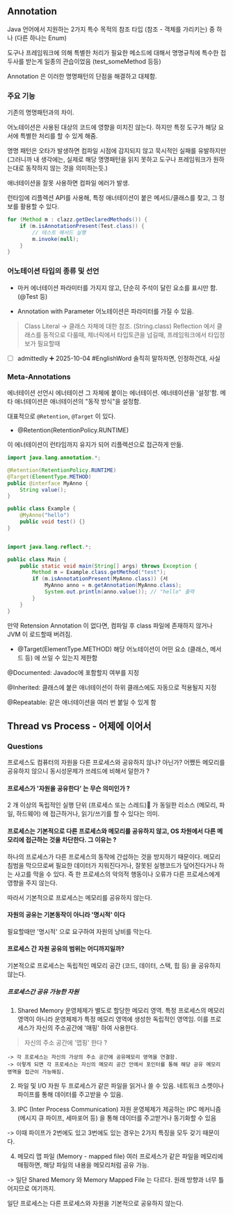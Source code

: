 
## Annotation

Java 언어에서 지원하는 2가지 특수 목적의 참조 타입 (참조 - 객체를 가리키는) 중 하나 (다른 하나는 Enum)

도구나 프레임워크에 의해 특별한 처리가 필요한 메소드에 대해서 명명규칙에 특수한 접두사를 받는게
일종의 관습이었음 (test_someMethod 등등)

Annotation 은 이러한 명명패턴의 단점을 해결하고 대체함.

### 주요 기능

기존의 명명패턴과의 차이.

어노테이션은 사용된 대상의 코드에 영향을 미치진 않는다.
하지만 특정 도구가 해당 요서에 특별한 처리를 할 수 있게 해줌.

명명 패턴은 오타가 발생하면 컴파일 시점에 감지되지 않고
묵시적인 실패를 유발하지만 (그러니까 내 생각에는, 실제로 해당 명명패턴을 읽지 못하고 도구나 프레임워크가 
원하는대로 동작하지 않는 것을 의미하는듯.)

애너테이션을 잘못 사용하면 컴파일 에러가 발생.




런타임에 리플렉션 API를 사용해, 특정 애너테이션이 붙은 메서드/클래스를 찾고, 그 정보를 활용할 수 있다.

```java
for (Method m : clazz.getDeclaredMethods()) {
    if (m.isAnnotationPresent(Test.class)) {
        // 테스트 메서드 실행
        m.invoke(null);
    }
}
```

### 어노테이션 타입의 종류 및 선언


- 마커 에너테이션 
파라미터를 가지지 않고, 단순히 주석이 달린 요소를 표시만 함. (@Test 등)


- Annotation with Parameter
어노테이션은 파라미터를 가질 수 있음.

> Class Literal -> 클래스 자체에 대한 참조. (String.class)
> Reflection 에서 클래스를 동적으로 다룰때, 제너릭에서 타입토큰을 넘길때, 프레임워크에서 타입정보가 필요할때


- [ ] admittedly ➕ 2025-10-04 #EnglishWord 
      솔직히 말하자면, 인정하건대, 사실



### Meta-Annotations

에너테이션 선언시 에너테이션 그 자체에 붙이는 에너테이션. 에너테이션을 '설정'함.
메타 애너테이션은 애너테이션의 "동작 방식"을 설정함.

대표적으로 `@Retention`, `@Target` 이 있다.

- @Retention(RetentionPolicy.RUNTIME)

이 에너테이션이 런타임까지 유지가 되어 리플렉션으로 접근하게 만듦.

```java
import java.lang.annotation.*;

@Retention(RetentionPolicy.RUNTIME)
@Target(ElementType.METHOD)
public @interface MyAnno {
    String value();
}

public class Example {
    @MyAnno("hello")
    public void test() {}
}


import java.lang.reflect.*;

public class Main {
    public static void main(String[] args) throws Exception {
        Method m = Example.class.getMethod("test");
        if (m.isAnnotationPresent(MyAnno.class)) {서
            MyAnno anno = m.getAnnotation(MyAnno.class);
            System.out.println(anno.value()); // "hello" 출력
        }
    }
}
```

만약 Retension Annotation 이 없다면, 컴파일 후 class 파일에 존재하지 않거나
JVM 이 로드할때 버려짐.

- @Target(ElementType.METHOD)
해당 어노테이션이 어떤 요소 (클래스, 메서드 등) 에 쓰일 수 있는지 제한함


@Documented: Javadoc에 포함할지 여부를 지정

@Inherited: 클래스에 붙은 애너테이션이 하위 클래스에도 자동으로 적용될지 지정

@Repeatable: 같은 애너테이션을 여러 번 붙일 수 있게 함







## Thread  vs Process - 어제에 이어서


### Questions 

프로세스도 컴퓨터의 자원을 다른 프로세스와 공유하지 않나? 아닌가? 어쨌든 메모리를 공유하지 않으니 동시성문제가 쓰레드에 비해서 덜한가 ?

#### 프로세스가 '자원을 공유한다' 는 무슨 의미인가 ?

2 개 이상의 독립적인 실행 단위 (프로세스 또는 스레드) 가 동일한 리소스 (메모리, 파일, 하드웨어) 에 접근하거나, 
읽기/쓰기를 할 수 있다는 의미.


#### 프로세스는 기본적으로 다른 프로세스와 메모리를 공유하지 않고, OS 차원에서 다른 메모리에 접근하는 것을 차단한다. 그 이유는 ?

하나의 프로세스가 다른 프로세스의 동작에 간섭하는 것을 방지하기 때문이다.
메모리 침범을 막으므로써 필요한 데이터가 지워진다거나, 잘못된 실행코드가 덮어진다거나 하는 사고를 막을 수 있다.
즉 한 프로세스의 악의적 행동이나 오류가 다른 프로세스에게 영향을 주지 않는다.

따라서 기본적으로 프로세스는 메모리를 공유하지 않는다.

#### 자원의 공유는 기본동작이 아니라 '명시적' 이다

필요할때만 '명시적' 으로 요구하여 자원의 낭비를 막는다.


#### 프로세스 간 자원 공유의 범위는 어디까지일까?

기본적으로 프로세스는 독립적인 메모리 공간 (코드, 데이터, 스택, 힙 등) 을 공유하지 않는다.

##### 프로세스간 공유 가능한 자원

1. Shared Memory
운영체제가 별도로 할당한 메모리 영역.
특정 프로세스의 메모리 영역이 아니라 운영체제가 특정 메모리 영역에 생성한 독립적인 영역임.
이를 프로세스가 자신의 주소공간에 '매핑' 하여 사용한다.

> 자신의 주소 공간에 '맵핑' 한다 ?

	-> 각 프로세스는 자신의 가상의 주소 공간에 공유메모리 영역을 연결함.
	-> 이렇게 되면 각 프로세스는 자신의 메모리 공간 안에서 포인터를 통해 해당 공유 메모리 영역을 접근이 가능해짐.


2. 파일 및 I/O 자원
두 프로세스가 같은 파일을 읽거나 쓸 수 있음.
네트워크 소켓이나 파이프를 통해 데이터를 주고받을 수 있음.

3. IPC (Inter Process Communication) 자원
운영체제가 제공하는 IPC 메커니즘 (메시지 큐 파이프, 세마포어 등) 을 통해 데이터를 주고받거나 동기화할 수 있음

-> 이때 파이프가 2번에도 있고 3번에도 있는 경우는 2가지 특징을 모두 갖기 때문이다.

4. 메모리 맵 파일 (Memory - mapped file)
여러 프로세스가 같은 파일을 메모리에 매핑하면, 해당 파일의 내용을 메모리처럼 공유 가능.


-> 일단 Shared Memory 와 Memory Mapped File 는 다르다. 
원래 방향과 너무 틀어지므로 여기까지.



일단 프로세스는 다른 프로세스와 자원을 기본적으로 공유하지 않는다.
































